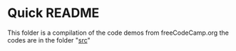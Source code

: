 # Quick README

This folder is a compilation of the code demos from freeCodeCamp.org the codes are in the folder "[src](src/)"
